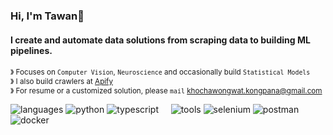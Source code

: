 ###  Hi, I'm Tawan👋

#### I create and automate data solutions from scraping data to building ML pipelines.

<sup>&#12299; Focuses on `Computer Vision`, `Neuroscience` and occasionally build `Statistical Models`</sup>
<br/>
<sup>&#12299; I also build crawlers at [Apify](https://apify.com/)</sup>
<br/>
<sup>&#12299; For resume or a customized solution, please `mail` khochawongwat.kongpana@gmail.com</sup>
<br/>

![languages](https://img.shields.io/static/v1?label=&message=languages:&color=111&style=flat-square)
![python](https://img.shields.io/static/v1?logo=python&label=&message=python&color=36465D&logoColor=AAA&style=flat-square&link=)
![typescript](https://img.shields.io/static/v1?logo=typescript&label=&message=typescript&color=36465D&logoColor=AAA&style=flat-square&link=)
&nbsp;&nbsp;&nbsp;
![tools](https://img.shields.io/static/v1?label=&message=tools:&color=111&style=flat-square)
![selenium](https://img.shields.io/static/v1?logo=selenium&label=&message=selenium&color=36465D&logoColor=48e1a1&style=flat-square&link=)
![postman](https://img.shields.io/static/v1?logo=postman&label=&message=postman&color=36465D&logoColor=GVWG3&style=flat-square&link=)
![docker](https://img.shields.io/static/v1?logo=postman&label=&message=postman&color=36465D&logoColor=2FACED&style=flat-square&link=)
